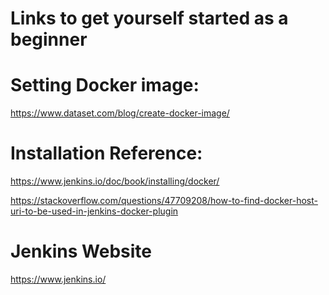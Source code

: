 # Links to get yourself started as a beginner

# Setting Docker image:
https://www.dataset.com/blog/create-docker-image/

# Installation Reference:

https://www.jenkins.io/doc/book/installing/docker/

https://stackoverflow.com/questions/47709208/how-to-find-docker-host-uri-to-be-used-in-jenkins-docker-plugin

# Jenkins Website
https://www.jenkins.io/
